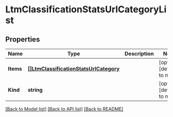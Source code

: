 # LtmClassificationStatsUrlCategoryList

## Properties
Name | Type | Description | Notes
------------ | ------------- | ------------- | -------------
**Items** | [**[]LtmClassificationStatsUrlCategory**](ltm_classification_stats_urlCategory.md) |  | [optional] [default to null]
**Kind** | **string** |  | [optional] [default to null]

[[Back to Model list]](../README.md#documentation-for-models) [[Back to API list]](../README.md#documentation-for-api-endpoints) [[Back to README]](../README.md)


